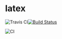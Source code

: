 # latex

![Travis CI](https://simpleicons.org/icons/travisci.svg)[![Build Status](https://travis-ci.org/SiAce/latex.svg?branch=master)](https://travis-ci.org/SiAce/latex)

![CI](https://github.com/SiAce/latex/workflows/CI/badge.svg)